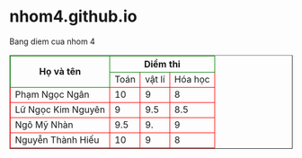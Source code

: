 # nhom4.github.io
</html>
<p> Bang diem cua nhom 4
<table border="1">
<tr>
<th style="border:1px solid green" rowspan="2">Họ và tên</th> <th style="border:1px solid green" colspan="3">Diểm thi</th> </tr> <tr> <td style="border:1px solid red">Toán</td>
<td style="border:1px solid red">vật lí</td> <td style="border:1px solid red">Hóa học</td> </tr>
<tr><td style="border:1px solid red">Phạm Ngọc Ngân</td><td style="border:1px solid red">10</td><td style="border:1px solid red">9</td><td style="border:1px solid red">8</td></tr> <tr><td
| style="border:1px solid red">Lữ Ngọc Kim Nguyên</td><td style="border:1px solid red">9</td><td style="border:1px solid red">9.5</td><td style="border:1px solid red">8.5</td></tr> <tr><td | style="border:1px solid red">Ngô Mỹ Nhàn</td><td style="border:1px solid red">9.5</td><td style="border:1px solid red">9.</td><td style="border:1px solid red">9</td></tr> <tr><td style="border:1px solid red">Nguyễn Thành Hiếu</td><td style="border:1px solid red">10</td><td style="border:1px solid red">9</td><td style="border:1px solid red">8</td></tr> </table>
